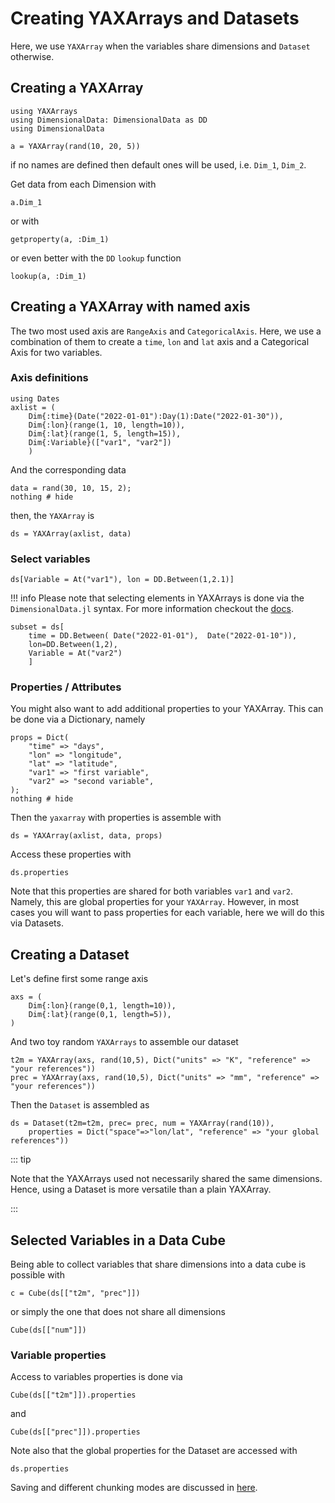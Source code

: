 # Creating YAXArrays and Datasets

Here, we use `YAXArray` when the variables share dimensions and `Dataset` otherwise.

## Creating a YAXArray

````@example creating
using YAXArrays
using DimensionalData: DimensionalData as DD
using DimensionalData
````

````@ansi creating
a = YAXArray(rand(10, 20, 5))
````

if no names are defined then default ones will be used, i.e. `Dim_1`, `Dim_2`.

Get data from each Dimension with

````@example creating
a.Dim_1
````

or with 

````@example creating
getproperty(a, :Dim_1)
````

or even better with the `DD` `lookup` function

````@example creating
lookup(a, :Dim_1)
````

## Creating a YAXArray with named axis

The two most used axis are `RangeAxis` and `CategoricalAxis`. Here, we use a combination of them to create a `time`, `lon` and `lat` axis and a Categorical Axis for two variables.

### Axis definitions

````@ansi creating
using Dates
axlist = (
    Dim{:time}(Date("2022-01-01"):Day(1):Date("2022-01-30")),
    Dim{:lon}(range(1, 10, length=10)),
    Dim{:lat}(range(1, 5, length=15)),
    Dim{:Variable}(["var1", "var2"])
    )
````

And the corresponding data

````@example creating
data = rand(30, 10, 15, 2);
nothing # hide
````

then, the `YAXArray` is

````@ansi creating
ds = YAXArray(axlist, data)
````

### Select variables

````@ansi creating
ds[Variable = At("var1"), lon = DD.Between(1,2.1)]
````

!!! info 
       Please note that selecting elements in YAXArrays is done via the `DimensionalData.jl` syntax.
       For more information checkout the [docs](https://rafaqz.github.io/DimensionalData.jl/dev/).


````@ansi creating
subset = ds[
    time = DD.Between( Date("2022-01-01"),  Date("2022-01-10")),
    lon=DD.Between(1,2),
    Variable = At("var2")
    ]
````

### Properties / Attributes

You might also want to add additional properties to your YAXArray. This can be done via a Dictionary, namely

````@example creating
props = Dict(
    "time" => "days",
    "lon" => "longitude",
    "lat" => "latitude",
    "var1" => "first variable",
    "var2" => "second variable",
);
nothing # hide
````

Then the `yaxarray` with properties is assemble with

````@ansi creating
ds = YAXArray(axlist, data, props)
````

Access these properties with

````@example creating
ds.properties
````

Note that this properties are shared for both variables `var1` and `var2`.
Namely, this are global properties for your `YAXArray`. 
However, in most cases you will want to pass properties for each variable, here we will do this via Datasets.

## Creating a Dataset

Let's define first some range axis

````@ansi creating
axs = (
    Dim{:lon}(range(0,1, length=10)),
    Dim{:lat}(range(0,1, length=5)),
)
````

And two toy random `YAXArrays` to assemble our dataset

````@ansi creating
t2m = YAXArray(axs, rand(10,5), Dict("units" => "K", "reference" => "your references"))
prec = YAXArray(axs, rand(10,5), Dict("units" => "mm", "reference" => "your references"))
````

Then the `Dataset` is assembled as

````@ansi creating
ds = Dataset(t2m=t2m, prec= prec, num = YAXArray(rand(10)),
    properties = Dict("space"=>"lon/lat", "reference" => "your global references"))
````

::: tip

Note that the YAXArrays used not necessarily shared the same dimensions.
Hence, using a Dataset is more versatile than a plain YAXArray. 

:::

## Selected Variables in a Data Cube

Being able to collect variables that share dimensions into a data cube is possible with

````@ansi creating
c = Cube(ds[["t2m", "prec"]])
````

or simply the one that does not share all dimensions

````@ansi creating
Cube(ds[["num"]])
````

### Variable properties

Access to variables properties is done via

````@example creating
Cube(ds[["t2m"]]).properties
````

and 

````@example creating
Cube(ds[["prec"]]).properties
````

Note also that the global properties for the Dataset are accessed with

````@example creating
ds.properties
````

Saving and different chunking modes are discussed in [here]().

